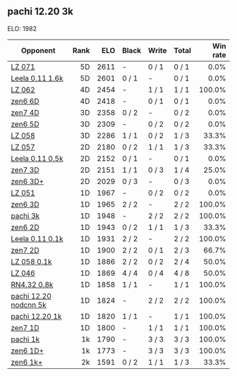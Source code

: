 ## pachi 12.20 3k ##

ELO: 1982

Opponent | Rank | ELO | Black | Write | Total | Win rate
---------|-----:|----:|-------|-------|-------|-------:
[LZ 071](LZ%20071.md) | 5D | 2611 | - | 0 / 1 | 0 / 1 | 0.0%
[Leela 0.11 1.6k](Leela%200.11%201.6k.md) | 5D | 2601 | 0 / 1 | - | 0 / 1 | 0.0%
[LZ 062](LZ%20062.md) | 4D | 2454 | - | 1 / 1 | 1 / 1 | 100.0%
[zen6 6D](zen6%206D.md) | 4D | 2418 | - | 0 / 1 | 0 / 1 | 0.0%
[zen7 4D](zen7%204D.md) | 3D | 2358 | 0 / 2 | - | 0 / 2 | 0.0%
[zen6 5D](zen6%205D.md) | 3D | 2309 | - | 0 / 2 | 0 / 2 | 0.0%
[LZ 058](LZ%20058.md) | 3D | 2286 | 1 / 1 | 0 / 2 | 1 / 3 | 33.3%
[LZ 057](LZ%20057.md) | 2D | 2180 | 0 / 2 | 1 / 1 | 1 / 3 | 33.3%
[Leela 0.11 0.5k](Leela%200.11%200.5k.md) | 2D | 2152 | 0 / 1 | - | 0 / 1 | 0.0%
[zen7 3D](zen7%203D.md) | 2D | 2151 | 1 / 1 | 0 / 3 | 1 / 4 | 25.0%
[zen6 3D+](zen6%203D+.md) | 2D | 2029 | 0 / 3 | - | 0 / 3 | 0.0%
[LZ 051](LZ%20051.md) | 1D | 1967 | - | 0 / 2 | 0 / 2 | 0.0%
[zen6 3D](zen6%203D.md) | 1D | 1965 | 2 / 2 | - | 2 / 2 | 100.0%
[pachi 3k](pachi%203k.md) | 1D | 1948 | - | 2 / 2 | 2 / 2 | 100.0%
[zen6 2D](zen6%202D.md) | 1D | 1943 | 0 / 2 | 1 / 1 | 1 / 3 | 33.3%
[Leela 0.11 0.1k](Leela%200.11%200.1k.md) | 1D | 1931 | 2 / 2 | - | 2 / 2 | 100.0%
[zen7 2D](zen7%202D.md) | 1D | 1900 | 2 / 2 | 0 / 1 | 2 / 3 | 66.7%
[LZ 058 0.1k](LZ%20058%200.1k.md) | 1D | 1886 | 2 / 2 | 0 / 2 | 2 / 4 | 50.0%
[LZ 046](LZ%20046.md) | 1D | 1869 | 4 / 4 | 0 / 4 | 4 / 8 | 50.0%
[RN4.32 0.8k](RN4.32%200.8k.md) | 1D | 1858 | 1 / 1 | - | 1 / 1 | 100.0%
[pachi 12.20 nodcnn 5k](pachi%2012.20%20nodcnn%205k.md) | 1D | 1824 | - | 2 / 2 | 2 / 2 | 100.0%
[pachi 12.20 1k](pachi%2012.20%201k.md) | 1D | 1820 | 1 / 1 | - | 1 / 1 | 100.0%
[zen7 1D](zen7%201D.md) | 1D | 1800 | - | 1 / 1 | 1 / 1 | 100.0%
[pachi 1k](pachi%201k.md) | 1k | 1790 | - | 3 / 3 | 3 / 3 | 100.0%
[zen6 1D+](zen6%201D+.md) | 1k | 1773 | - | 3 / 3 | 3 / 3 | 100.0%
[zen6 1k+](zen6%201k+.md) | 2k | 1591 | 0 / 2 | 1 / 1 | 1 / 3 | 33.3%

